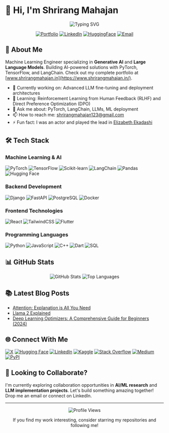# 👋 Hi, I'm Shrirang Mahajan

<div align="center">
  <img src="https://readme-typing-svg.herokuapp.com?font=Fira+Code&pause=1000&color=2196F3&center=true&vCenter=true&width=435&lines=Machine+Learning+Engineer;LLM+%26+Generative+AI+Specialist;Full+Stack+AI+Developer" alt="Typing SVG" />
  
  [![Portfolio](https://img.shields.io/badge/Portfolio-20B2AA?style=for-the-badge&logo=About.me&logoColor=white)](https://www.shrirangmahajan.in)
  [![LinkedIn](https://img.shields.io/badge/LinkedIn-0077B5?style=for-the-badge&logo=LinkedIn&logoColor=white)](https://www.linkedin.com/in/shrirang-mahajan/)
  [![HuggingFace](https://img.shields.io/badge/🤗_Hugging_Face-FFCA1B?style=for-the-badge)](https://huggingface.co/NotShrirang)
  [![Email](https://img.shields.io/badge/Email-EA4335?style=for-the-badge&logo=gmail&logoColor=white)](mailto:shrirangmahajan123@gmail.com)
</div>

## 🤖 About Me
Machine Learning Engineer specializing in **Generative AI** and **Large Language Models**. Building AI-powered solutions with PyTorch, TensorFlow, and LangChain. Check out my complete portfolio at [www.shrirangmahajan.in](https://www.shrirangmahajan.in/).

- 🔭 Currently working on: Advanced LLM fine-tuning and deployment architectures
- 🌱 Learning: Reinforcement Learning from Human Feedback (RLHF) and Direct Preference Optimization (DPO)
- 💬 Ask me about: PyTorch, LangChain, LLMs, ML deployment
- 📫 How to reach me: [shrirangmahajan123@gmail.com](mailto:shrirangmahajan123@gmail.com)
- ⚡ Fun fact: I was an actor and played the lead in [Elizabeth Ekadashi](https://www.imdb.com/title/tt4173376/)

## 🛠️ Tech Stack

### Machine Learning & AI
![PyTorch](https://img.shields.io/badge/PyTorch-EE4C2C?style=for-the-badge&logo=pytorch&logoColor=white)
![TensorFlow](https://img.shields.io/badge/TensorFlow-FF6F00?style=for-the-badge&logo=tensorflow&logoColor=white)
![Scikit-learn](https://img.shields.io/badge/scikit--learn-white.svg?style=for-the-badge&logo=scikit-learn&logoColor=black)
![LangChain](https://img.shields.io/badge/langchain-1C3C3C?style=for-the-badge&logo=langchain&logoColor=white)
![Pandas](https://img.shields.io/badge/Pandas-2C2D72?style=for-the-badge&logo=pandas&logoColor=white)
![Hugging Face](https://img.shields.io/badge/🤗_Transformers-FFD21E?style=for-the-badge)

### Backend Development
![Django](https://img.shields.io/badge/Django-092E20?style=for-the-badge&logo=django&logoColor=green)
![FastAPI](https://img.shields.io/badge/fastapi-109989?style=for-the-badge&logo=FASTAPI&logoColor=white)
![PostgreSQL](https://img.shields.io/badge/postgresql-336791?style=for-the-badge&logo=postgresql&logoColor=white)
![Docker](https://img.shields.io/badge/Docker-2496ED?style=for-the-badge&logo=docker&logoColor=white)

### Frontend Technologies
![React](https://img.shields.io/badge/React-20232A?style=for-the-badge&logo=react&logoColor=61DAFB)
![TailwindCSS](https://img.shields.io/badge/Tailwind_CSS-38B2AC?style=for-the-badge&logo=tailwind-css&logoColor=white)
![Flutter](https://img.shields.io/badge/Flutter-02569B?style=for-the-badge&logo=flutter&logoColor=white)

### Programming Languages
![Python](https://img.shields.io/badge/python-blue?style=for-the-badge&logo=python&logoColor=white)
![JavaScript](https://img.shields.io/badge/javascript-FFCA1B?style=for-the-badge&logo=javascript&logoColor=black)
![C++](https://img.shields.io/badge/c%2B%2B-purple?style=for-the-badge&logo=cplusplus&logoColor=white)
![Dart](https://img.shields.io/badge/dart-white?style=for-the-badge&logo=dart&logoColor=blue)
![SQL](https://img.shields.io/badge/SQL-blue?style=for-the-badge&logo=sqlite&logoColor=white)

## 📊 GitHub Stats

<div align="center">
  <img src="https://github-readme-stats.vercel.app/api?username=NotShrirang&show_icons=true&theme=radical" alt="GitHub Stats" />  
  <img src="https://github-readme-stats.vercel.app/api/top-langs/?username=NotShrirang&layout=compact&theme=radical" alt="Top Languages" />
</div>

## 📚 Latest Blog Posts
<!-- BLOG-POST-LIST:START -->
- [Attention: Explanation is All You Need](https://www.shrirangmahajan.in/blogs/attention-explanation-is-all-you-need)
- [Llama 2 Explained](https://www.shrirangmahajan.in/blogs/llama-2-explained)
- [Deep Learning Optimizers: A Comprehensive Guide for Beginners (2024)](https://medium.com/@shrirangmahajan123/optimizers-a-simple-beginners-guide-8ab6942880dd)
<!-- BLOG-POST-LIST:END -->

## 🌐 Connect With Me
[![X](https://img.shields.io/badge/X-000000?style=for-the-badge&logo=x&logoColor=white)](https://x.com/notshrirang)
[![Hugging Face](https://img.shields.io/badge/🤗_HuggingFace-FFD21E?style=for-the-badge)](https://huggingface.co/NotShrirang)
[![LinkedIn](https://img.shields.io/badge/LinkedIn-0077B5?style=for-the-badge&logo=linkedin&logoColor=white)](https://www.linkedin.com/in/shrirang-mahajan/)
[![Kaggle](https://img.shields.io/badge/kaggle-0077B5?style=for-the-badge&logo=kaggle&logoColor=white)](https://www.kaggle.com/notshrirang)
[![Stack Overflow](https://img.shields.io/badge/Stack_Overflow-FE7A16?style=for-the-badge&logo=stack-overflow&logoColor=white)](https://stackoverflow.com/users/17353907/shrirang-mahajan)
[![Medium](https://img.shields.io/badge/Medium-black?style=for-the-badge&logo=Medium&logoColor=white)](https://medium.com/@shrirangmahajan123)
[![PyPI](https://img.shields.io/badge/pypi-blue?style=for-the-badge&logo=pypi&logoColor=yellow)](https://pypi.org/user/NotShrirang/)

## 🤝 Looking to Collaborate?
I'm currently exploring collaboration opportunities in **AI/ML research** and **LLM implementation projects**. Let's build something amazing together! Drop me an email or connect on LinkedIn.

---
<div align="center">
  <img src="https://komarev.com/ghpvc/?username=NotShrirang&style=flat-square&color=blue" alt="Profile Views"/>
  
  If you find my work interesting, consider starring my repositories and following me!
</div>
